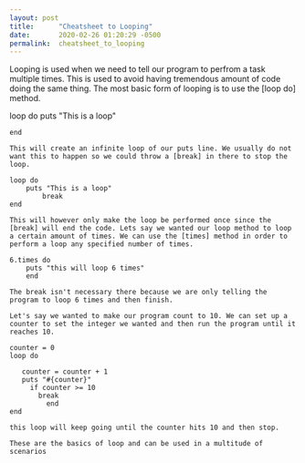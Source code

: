 ```yaml
---
layout: post
title:      "Cheatsheet to Looping"
date:       2020-02-26 01:20:29 -0500
permalink:  cheatsheet_to_looping
---
```




Looping is used when we need to tell our program to perfrom a task multiple times. This is used to avoid having tremendous amount of code doing the same thing. The most basic form of looping is to use the [loop do] method.

loop do
    puts "This is a loop"
		
	end
	
	This will create an infinite loop of our puts line. We usually do not want this to happen so we could throw a [break] in there to stop the loop.
	
	loop do
	    puts "This is a loop"
			break
	end		
	
	This will however only make the loop be performed once since the [break] will end the code. Lets say we wanted our loop method to loop a certain amount of times. We can use the [times] method in order to perform a loop any specified number of times.
	
	6.times do
	    puts "this will loop 6 times"
		end
		
	The break isn't necessary there because we are only telling the program to loop 6 times and then finish.
	
	Let's say we wanted to make our program count to 10. We can set up a counter to set the integer we wanted and then run the program until it reaches 10.
	
	counter = 0
	loop do
	
	   counter = counter + 1
	   puts "#{counter}"
		 if counter >= 10
		   break
			 end
	end
	
	this loop will keep going until the counter hits 10 and then stop.
	
	These are the basics of loop and can be used in a multitude of scenarios
		
